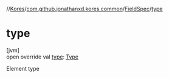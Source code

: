 //[Kores](../../../index.md)/[com.github.jonathanxd.kores.common](../index.md)/[FieldSpec](index.md)/[type](type.md)

# type

[jvm]\
open override val [type](type.md): [Type](https://docs.oracle.com/javase/8/docs/api/java/lang/reflect/Type.html)

Element type
